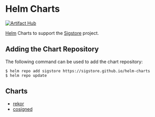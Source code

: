 # Helm Charts

[![Artifact Hub](https://img.shields.io/endpoint?url=https://artifacthub.io/badge/repository/sigstore)](https://artifacthub.io/packages/search?repo=sigstore)

[Helm](https://helm.sh) Charts to support the [Sigstore](https://sigstore.dev) project.


## Adding the Chart Repository

The following command can be used to add the chart repository:

```shell
$ helm repo add sigstore https://sigstore.github.io/helm-charts
$ helm repo update
```

## Charts

* [rekor](charts/rekor)
* [cosigned](charts/cosigned)

